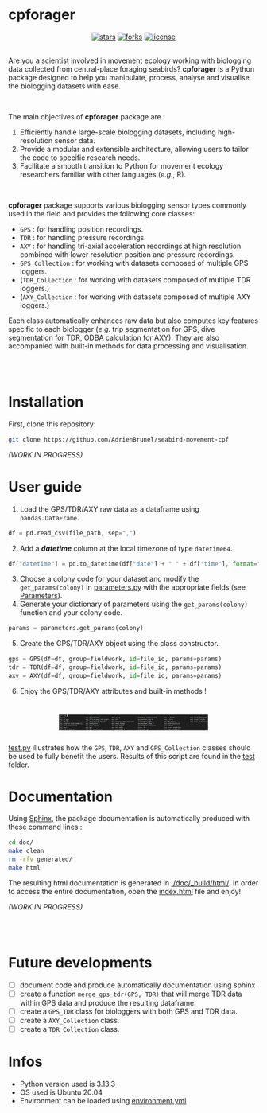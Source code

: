 # cpforager

<div align="center">
  <a href="https://github.com/AdrienBrunel/seabird-movement-cpf/stargazers"><img alt="stars" src="https://img.shields.io/github/stars/AdrienBrunel/seabird-movement-cpf"></a>
  <a href="https://github.com/AdrienBrunel/seabird-movement-cpf/forks"><img alt="forks" src="https://img.shields.io/github/forks/AdrienBrunel/seabird-movement-cpf"></a>
  <a href="https://github.com/AdrienBrunel/seabird-movement-cpf/blob/master/LICENSE"><img alt="license" src="https://img.shields.io/badge/license-AGPLv3-blue"></a>
</div>

<br>

Are you a scientist involved in movement ecology working with biologging data collected from central-place foraging seabirds? **cpforager** is a Python package designed to help you manipulate, process, analyse and visualise the biologging datasets with ease.

<br>

The main objectives of **cpforager** package are :  
1. Efficiently handle large-scale biologging datasets, including high-resolution sensor data.
2. Provide a modular and extensible architecture, allowing users to tailor the code to specific research needs.
3. Facilitate a smooth transition to Python for movement ecology researchers familiar with other languages (*e.g.*, R).

<br>

**cpforager** package supports various biologging sensor types commonly used in the field and provides the following core classes:
* `GPS` : for handling position recordings. 
* `TDR` : for handling pressure recordings.
* `AXY` : for handling tri-axial acceleration recordings at high resolution combined with lower resolution position and pressure recordings.
* `GPS_Collection` : for working with datasets composed of multiple GPS loggers.
* (`TDR_Collection` : for working with datasets composed of multiple TDR loggers.)
* (`AXY_Collection` : for working with datasets composed of multiple AXY loggers.)

Each class automatically enhances raw data but also computes key features specific to each biologger (*e.g.* trip segmentation for GPS, dive segmentation for TDR, ODBA calculation for AXY). They are also accompanied with built-in methods for data processing and visualisation.

<br>
<br>

# Installation

First, clone this repository:
```bash
git clone https://github.com/AdrienBrunel/seabird-movement-cpf
```

*(WORK IN PROGRESS)*

# User guide 

1. Load the GPS/TDR/AXY raw data as a dataframe using `pandas.DataFrame`.
```python
df = pd.read_csv(file_path, sep=",")
```
2. Add a ***datetime*** column at the local timezone of type `datetime64`.
```python
df["datetime"] = pd.to_datetime(df["date"] + " " + df["time"], format="mixed", dayfirst=False)
```
3. Choose a colony code for your dataset and modify the `get_params(colony)` in [parameters.py](./cpforager/parameters.py) with the appropriate fields (see [Parameters](#Parameters "Go to Parameters section")).
4. Generate your dictionary of parameters using the `get_params(colony)` function and your colony code.
```python
params = parameters.get_params(colony)
```
5. Create the GPS/TDR/AXY object using the class constructor. 
```python
gps = GPS(df=df, group=fieldwork, id=file_id, params=params)
tdr = TDR(df=df, group=fieldwork, id=file_id, params=params)
axy = AXY(df=df, group=fieldwork, id=file_id, params=params)
```
6. Enjoy the GPS/TDR/AXY attributes and built-in methods ! 
<h1 align="center">
<img src="./doc/_static/axy_terminal_output.png" width="300">
</h1>

[test.py](./test/test.py) illustrates how the `GPS`, `TDR`, `AXY` and `GPS_Collection` classes should be used to fully benefit the users. Results of this script are found in the [test](./test/) folder.

# Documentation

Using [Sphinx](https://www.sphinx-doc.org/en/master/index.html), the package documentation is automatically produced with these command lines :

```bash
cd doc/
make clean
rm -rfv generated/
make html
```

The resulting html documentation is generated in [./doc/_build/html/](./doc/_build/html/). In order to access the entire documentation, open the [index.html](./doc/_build/html/index.html) file and enjoy!

*(WORK IN PROGRESS)*

<!-- <br>

# Parameters 
* In [parameters.py](./cpforager/parameters.py), the `get_params(colony)` function produces a dictionary of parameters. This dictionary is required as an argument in the `GPS`, `TDR`, `AXY` and `GPS_Collection` classes. Users can modify the following parameters :

name                        | description           | class
--------------------------- | ----------------------| ----------------------
`colony`                    | longitude/latitude bounding box inside which the searbird's nest is to be found. | GPS
`local_tz`                  | local timezone of the seabird's nest. | GPS, TDR, AXY
`max_possible_speed`        | speed threshold in km/h above which a longitude/latitude measure can be considered as an error and will be deleted. | GPS
`dist_threshold`            | distance from the nest threshold in km above which the seabird is considered in a foraging trip. | GPS
`speed_threshold`           | speed threshold in km/h above which the seabird is still considered in a foraging trip despite being below the distance threshold. | GPS
`nesting_speed`             | speed threshold in km/h below which the seabird is considered at nest. | GPS
`trip_min_duration`         | duration in seconds above which a trip is valid. | GPS
`trip_max_duration`         | duration in seconds below which a trip is valid. | GPS
`trip_min_length`           | length in km above which a trip is valid. | GPS
`trip_max_length`           | length in km below which a trip is valid. | GPS
`trip_min_steps`            | number of steps above which a trip is valid. | GPS
`diving_depth_threshold`    | set the depth threshold above which a seabird is considered to be diving. | TDR
`dive_min_duration`         | set the minimum duration in seconds of a dive for the considered seabird. | TDR

<br>

# GPS
Constructor `GPS(df, group, id, params)` : 
* `df` is a pandas DataFrame containing ***datetime***, ***longitude*** and ***latitude*** columns. The user must input the ***datetime*** at the local timezone and converted to `datetime64` type (see [test.py](./test/test.py)).
* `group` is a string representing the group to which the data belongs (year, fieldwork, specie, etc.) which can be relevant for future statistics.
* `id` is a string representing the unique identifier of the central-place foraging seabird.
* `params` is the list of parameters that should at least include the fields present in parameters.py.

The resulting GPS object adds step metrics to the initial DataFrame but also provides the central-place foraging trip statistics. See the documentation for more details.

methods                | description
---------------------- | ----------------------
`display_data_summary` | display a summary of the GPS data.
`full_diag`            | produce a full png diagnostic showing the GPS data.
`maps_diag`            | produce the png maps showing the GPS data.
`folium_map`           | produce the html map showing the GPS data.
`folium_map_wtrips`    | produce the html map showing the GPS data with trip colors.
`folium_map_colorgrad` | produce the html map showing the GPS data with a speed color gradient.
`interpolate_lat_lon`  | produce the interpolated dataframe along a desired datetime numpy array.

# TDR
Constructor `TDR(df, group, id, params)` : 
* `df` is a pandas DataFrame containing ***datetime***, ***pressure*** and ***temperature*** columns. The user must input the ***datetime*** at the local timezone and converted to `datetime64` type (see [test.py](./test/test.py)).
* `group` is a string representing the group to which the data belongs (year, fieldwork, specie, etc.) which can be relevant for future statistics.
* `id` is a string representing the unique identifier of the central-place foraging seabird.
* `params` is the list of parameters that should at least include the fields present in [parameters.py](./cpforager/parameters.py).

The resulting TDR object adds segmented dives to the initial DataFrame. See the documentation for more details.

methods                | description
---------------------- | ----------------------
`display_data_summary` | display a summary of the TDR data.
`full_diag`            | produce a full png diagnostic showing the TDR data.

# AXY
Constructor `AXY(df, group, id, params)` : 
* `df` is a pandas DataFrame containing ***datetime***, ***longitude***, ***latitude***, ***ax***, ***ay*** and ***az*** columns. The user must input the ***datetime*** at the local timezone and converted to `datetime64` type (see [test.py](./test/test.py)).
* `group` is a string representing the group to which the data belongs (year, fieldwork, specie, etc.) which can be relevant for future statistics.
* `id` is a string representing the unique identifier of the central-place foraging seabird.
* `params` is the list of parameters that should at least include the fields present in [parameters.py](./cpforager/parameters.py).

The resulting AXY object adds step metrics to the initial DataFrame and accelerations metrics (*e.g.* ODBA), but also provides the central-place foraging trip statistics. See the documentation for more details.

methods                | description
---------------------- | ----------------------
`display_data_summary` | display a summary of the AXY data.
`full_diag`            | produce a full png diagnostic showing the AXY data.
`maps_diag`            | produce the png maps showing the GPS data.
`folium_map`           | produce the html map showing the GPS data.
`folium_map_wtrips`    | produce the html map showing the GPS data with trip colors.
`folium_map_colorgrad` | produce the html map showing the GPS data with a speed color gradient.

<br>

# GPS_Collection
Constructor `GPS_Collection(gps_collection)`
* `gps_collection` is an array of GPS object.

The resulting GPS_Collection object allows to handle several GPS biologgers at once to produce overall central-place foraging trip statistics and relevant plots. See the documentation for more details.

methods                | description
---------------------- | ----------------------
`display_data_summary` | display a summary of the GPS collection.
`plot_stats_summary`   | produce the png showing the trip statistics of the GPS collection.
`maps_diag`            | produce the png map showing all the trips in the GPS collection.
`folium_map`           | produce the html map showing all the trips in the GPS collection.


# TDR_Collection
Constructor `TDR_Collection(tdr_collection)`
* `tdr_collection` is an array of TDR object.

TO BE DONE.

# AXY_Collection
Constructor `AXY_Collection(axy_collection)`
* `axy_collection` is an array of AXY object.

TO BE DONE. -->

<br>
<br>

# Future developments
- [ ] document code and produce automatically documentation using sphinx
- [ ] create a function `merge_gps_tdr(GPS, TDR)` that will merge TDR data within GPS data and produce the resulting dataframe.
- [ ] create a `GPS_TDR` class for biologgers with both GPS and TDR data.
- [ ] create a `AXY_Collection` class.
- [ ] create a `TDR_Collection` class.

# Infos
* Python version used is 3.13.3
* OS used is Ubuntu 20.04
* Environment can be loaded using [environment.yml](environment.yml)
